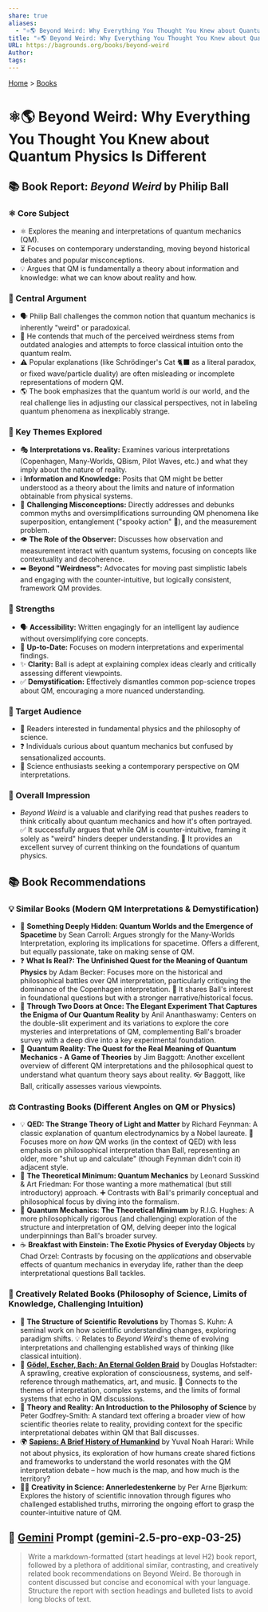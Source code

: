 ```yaml
---
share: true
aliases:
  - "⚛️🌎 Beyond Weird: Why Everything You Thought You Knew about Quantum Physics Is Different"
title: "⚛️🌎 Beyond Weird: Why Everything You Thought You Knew about Quantum Physics Is Different"
URL: https://bagrounds.org/books/beyond-weird
Author: 
tags: 
---
```

[Home](../index.md) > [Books](./index.md)  
# ⚛️🌎 Beyond Weird: Why Everything You Thought You Knew about Quantum Physics Is Different  
## 📚 Book Report: *Beyond Weird* by Philip Ball  
  
### ⚛️ Core Subject  
  
* ⚛️ Explores the meaning and interpretations of quantum mechanics (QM).  
* ⏳ Focuses on contemporary understanding, moving beyond historical debates and popular misconceptions.  
* 💡 Argues that QM is fundamentally a theory about information and knowledge: what we can know about reality and how.  
  
### 🤔 Central Argument  
  
* 🗣️ Philip Ball challenges the common notion that quantum mechanics is inherently "weird" or paradoxical.  
* 🚧 He contends that much of the perceived weirdness stems from outdated analogies and attempts to force classical intuition onto the quantum realm.  
* ⚠️ Popular explanations (like Schrödinger's Cat 🐈‍⬛ as a literal paradox, or fixed wave/particle duality) are often misleading or incomplete representations of modern QM.  
* 🌎 The book emphasizes that the quantum world *is* our world, and the real challenge lies in adjusting our classical perspectives, not in labeling quantum phenomena as inexplicably strange.  
  
### 🔑 Key Themes Explored  
  
* 🎭 **Interpretations vs. Reality:** Examines various interpretations (Copenhagen, Many-Worlds, QBism, Pilot Waves, etc.) and what they imply about the nature of reality.  
* ℹ️ **Information and Knowledge:** Posits that QM might be better understood as a theory about the limits and nature of information obtainable from physical systems.  
* 🚫 **Challenging Misconceptions:** Directly addresses and debunks common myths and oversimplifications surrounding QM phenomena like superposition, entanglement ("spooky action" 👻), and the measurement problem.  
* 👁️ **The Role of the Observer:** Discusses how observation and measurement interact with quantum systems, focusing on concepts like contextuality and decoherence.  
* ➡️ **Beyond "Weirdness":** Advocates for moving past simplistic labels and engaging with the counter-intuitive, but logically consistent, framework QM provides.  
  
### 💪 Strengths  
  
* 🗣️ **Accessibility:** Written engagingly for an intelligent lay audience without oversimplifying core concepts.  
* 📅 **Up-to-Date:** Focuses on modern interpretations and experimental findings.  
* ✨ **Clarity:** Ball is adept at explaining complex ideas clearly and critically assessing different viewpoints.  
* ✅ **Demystification:** Effectively dismantles common pop-science tropes about QM, encouraging a more nuanced understanding.  
  
### 🎯 Target Audience  
  
* 🤔 Readers interested in fundamental physics and the philosophy of science.  
* ❓ Individuals curious about quantum mechanics but confused by sensationalized accounts.  
* 🧪 Science enthusiasts seeking a contemporary perspective on QM interpretations.  
  
### 💭 Overall Impression  
  
* *Beyond Weird* is a valuable and clarifying read that pushes readers to think critically about quantum mechanics and how it's often portrayed. ✅ It successfully argues that while QM is counter-intuitive, framing it solely as "weird" hinders deeper understanding. 💯 It provides an excellent survey of current thinking on the foundations of quantum physics.  
  
## 📚 Book Recommendations  
  
### 💡 Similar Books (Modern QM Interpretations & Demystification)  
  
* 🌌 **Something Deeply Hidden: Quantum Worlds and the Emergence of Spacetime** by Sean Carroll: Argues strongly for the Many-Worlds Interpretation, exploring its implications for spacetime. Offers a different, but equally passionate, take on making sense of QM.  
* ❓ **What Is Real?: The Unfinished Quest for the Meaning of Quantum Physics** by Adam Becker: Focuses more on the historical and philosophical battles over QM interpretation, particularly critiquing the dominance of the Copenhagen interpretation. 📖 It shares Ball's interest in foundational questions but with a stronger narrative/historical focus.  
* 🚪 **Through Two Doors at Once: The Elegant Experiment That Captures the Enigma of Our Quantum Reality** by Anil Ananthaswamy: Centers on the double-slit experiment and its variations to explore the core mysteries and interpretations of QM, complementing Ball's broader survey with a deep dive into a key experimental foundation.  
* 🎲 **Quantum Reality: The Quest for the Real Meaning of Quantum Mechanics - A Game of Theories** by Jim Baggott: Another excellent overview of different QM interpretations and the philosophical quest to understand what quantum theory says about reality. 👓 Baggott, like Ball, critically assesses various viewpoints.  
  
### ⚖️ Contrasting Books (Different Angles on QM or Physics)  
  
* 💡 **QED: The Strange Theory of Light and Matter** by Richard Feynman: A classic explanation of quantum electrodynamics by a Nobel laureate. 🧪 Focuses more on *how* QM works (in the context of QED) with less emphasis on philosophical interpretation than Ball, representing an older, more "shut up and calculate" (though Feynman didn't coin it) adjacent style.  
* 📐 **The Theoretical Minimum: Quantum Mechanics** by Leonard Susskind & Art Friedman: For those wanting a more mathematical (but still introductory) approach. ➕ Contrasts with Ball's primarily conceptual and philosophical focus by diving into the formalism.  
* 🧠 **Quantum Mechanics: The Theoretical Minimum** by R.I.G. Hughes: A more philosophically rigorous (and challenging) exploration of the structure and interpretation of QM, delving deeper into the logical underpinnings than Ball's broader survey.  
* ☕ **Breakfast with Einstein: The Exotic Physics of Everyday Objects** by Chad Orzel: Contrasts by focusing on the *applications* and observable effects of quantum mechanics in everyday life, rather than the deep interpretational questions Ball tackles.  
  
### 🎨 Creatively Related Books (Philosophy of Science, Limits of Knowledge, Challenging Intuition)  
  
* 🔄 **The Structure of Scientific Revolutions** by Thomas S. Kuhn: A seminal work on how scientific understanding changes, exploring paradigm shifts. 💡 Relates to *Beyond Weird*'s theme of evolving interpretations and challenging established ways of thinking (like classical intuition).  
* 🎵 **[Gödel, Escher, Bach: An Eternal Golden Braid](./godel-escher-bach.md)** by Douglas Hofstadter: A sprawling, creative exploration of consciousness, systems, and self-reference through mathematics, art, and music. 🧩 Connects to the themes of interpretation, complex systems, and the limits of formal systems that echo in QM discussions.  
* 🤔 **Theory and Reality: An Introduction to the Philosophy of Science** by Peter Godfrey-Smith: A standard text offering a broader view of how scientific theories relate to reality, providing context for the specific interpretational debates within QM that Ball discusses.  
* 🌍 **[Sapiens: A Brief History of Humankind](./sapiens-a-brief-history-of-humankind.md)** by Yuval Noah Harari: While not about physics, its exploration of how humans create shared fictions and frameworks to understand the world resonates with the QM interpretation debate – how much is the map, and how much is the territory?  
* 🧑‍🔬 **Creativity in Science: Annerledestenkerne** by Per Arne Bjørkum: Explores the history of scientific innovation through figures who challenged established truths, mirroring the ongoing effort to grasp the counter-intuitive nature of QM.  
  
## 💬 [Gemini](../software/gemini.md) Prompt (gemini-2.5-pro-exp-03-25)  
> Write a markdown-formatted (start headings at level H2) book report, followed by a plethora of additional similar, contrasting, and creatively related book recommendations on Beyond Weird. Be thorough in content discussed but concise and economical with your language. Structure the report with section headings and bulleted lists to avoid long blocks of text.